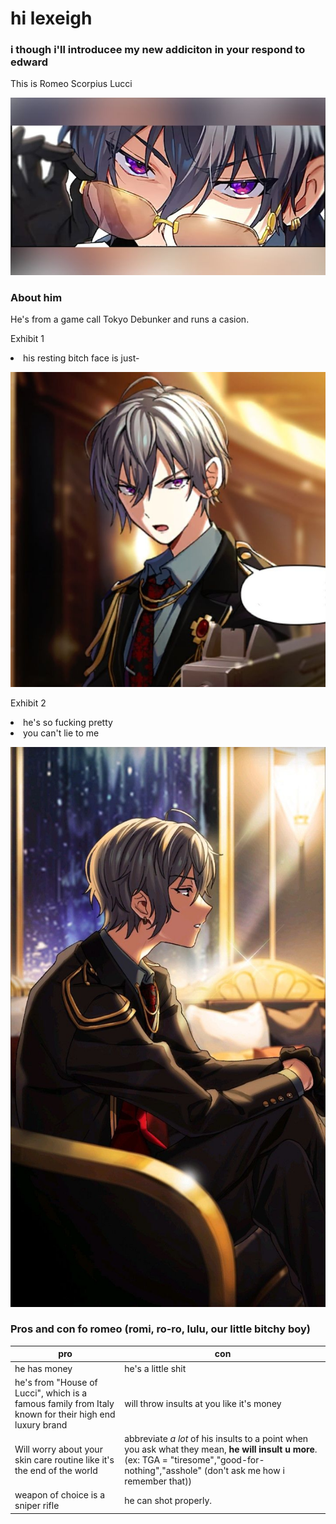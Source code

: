<head>
    <meta charset="utf-8">
    <meta name="author" content="Patricia Siew">
    <meta name="discription" content="a page where i go feral about romeo">
</head>

<body>
    <h1>hi lexeigh</h1>
    <h3>i though i'll introducee my new addiciton in your respond to edward</h3>
    <p>This is Romeo Scorpius Lucci</p>
    <img src="romi.jpg">

</body>

<body>
    <h3> About him</h3>
        <p>He's from a game call Tokyo Debunker and runs a casion.</p>
    <p>Exhibit 1</p>
         <li class="highlightedlistitem">
             his resting bitch face is just-
         </li>
             <p></p>
            <img src="romi2.jpg">
</body>
<body>
    <p>Exhibit 2</p>
     <li class="highlightedlistitem">
         he's so fucking pretty
     </li>
          <li class="highlightedlistitem">
              you can't lie to me
          </li>
              <p></p>
    <img src="romi5.jpg">
</body>


<h3>Pros and con fo romeo (romi, ro-ro, lulu, our little bitchy boy) </h3>


|pro|con|
|---|---|
|he has money| he's a little shit|
|he's from "House of Lucci", which is a famous family from Italy known for their high end luxury brand| will throw insults at you like it's money|
|Will worry about your skin care routine like it's the end of the world| abbreviate *a lot* of his insults to a point when you ask what they mean, **he will insult u more**. (ex: TGA = "tiresome","good-for-nothing","asshole" (don't ask me how i remember that))|
|weapon of choice is a sniper rifle| he can shot properly.|
